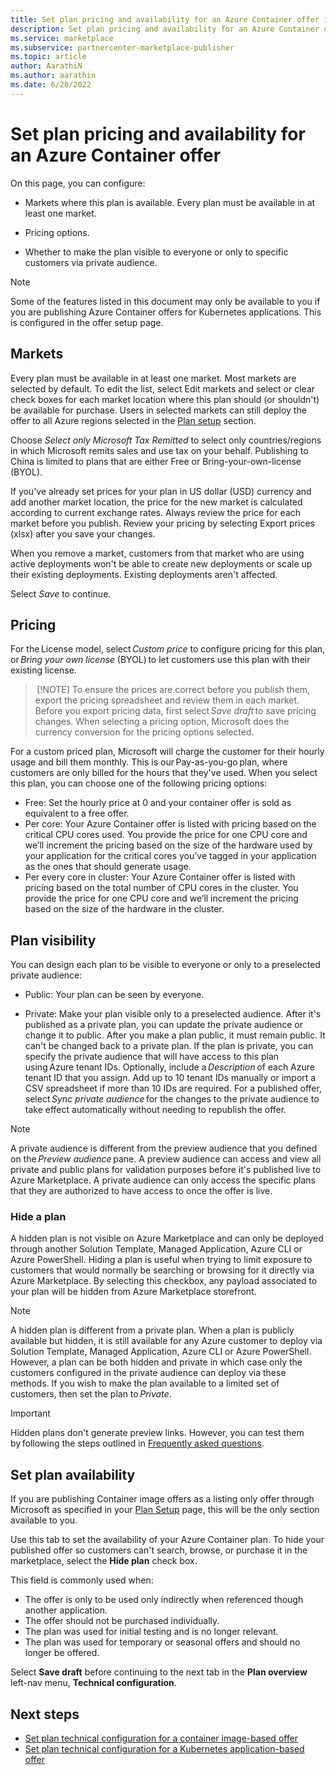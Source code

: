 ```yaml
---
title: Set plan pricing and availability for an Azure Container offer in Microsoft AppSource.
description: Set plan pricing and availability for an Azure Container offer in Microsoft AppSource.
ms.service: marketplace 
ms.subservice: partnercenter-marketplace-publisher
ms.topic: article
author: AarathiN
ms.author: aarathin
ms.date: 6/20/2022
---
```


# Set plan pricing and availability for an Azure Container offer

On this page, you can configure:

- Markets where this plan is available. Every plan must be available in at least one market.

- Pricing options.

- Whether to make the plan visible to everyone or only to specific customers via private audience.

> [!NOTE]
> Some of the features listed in this document may only be available to you if you are publishing Azure Container offers for Kubernetes applications. This is configured in the offer setup page.

## Markets

Every plan must be available in at least one market. Most markets are selected by default. To edit the list, select Edit markets and select or clear check boxes for each market location where this plan should (or shouldn't) be available for purchase. Users in selected markets can still deploy the offer to all Azure regions selected in the [Plan setup](azure-container-plan-setup.md#azure-regions) section.

Choose *Select only Microsoft Tax Remitted* to select only countries/regions in which Microsoft remits sales and use tax on your behalf. Publishing to China is limited to plans that are either Free or Bring-your-own-license (BYOL).

If you've already set prices for your plan in US dollar (USD) currency and add another market location, the price for the new market is calculated according to current exchange rates. Always review the price for each market before you publish. Review your pricing by selecting Export prices (xlsx) after you save your changes.

When you remove a market, customers from that market who are using active deployments won't be able to create new deployments or scale up their existing deployments. Existing deployments aren't affected.

Select *Save* to continue.

## Pricing

For the License model, select *Custom price* to configure pricing for this plan, or *Bring your own license* (BYOL) to let customers use this plan with their existing license.

> [!NOTE]
> To ensure the prices are correct before you publish them, export the pricing spreadsheet and review them in each market. Before you export pricing data, first select *Save draft* to save pricing changes.
> When selecting a pricing option, Microsoft does the currency conversion for the pricing options selected.

For a custom priced plan, Microsoft will charge the customer for their hourly usage and bill them monthly. This is our Pay-as-you-go plan, where customers are only billed for the hours that they've used. When you select this plan, you can choose one of the following pricing options:

- Free: Set the hourly price at 0 and your container offer is sold as equivalent to a free offer.
- Per core: Your Azure Container offer is listed with pricing based on the critical CPU cores used. You provide the price for one CPU core and we’ll increment the pricing based on the size of the hardware used by your application for the critical cores you’ve tagged in your application as the ones that should generate usage.
- Per every core in cluster: Your Azure Container offer is listed with pricing based on the total number of CPU cores in the cluster. You provide the price for one CPU core and we’ll increment the pricing based on the size of the hardware in the cluster.

## Plan visibility

You can design each plan to be visible to everyone or only to a preselected private audience:

- Public: Your plan can be seen by everyone.

- Private: Make your plan visible only to a preselected audience. After it's published as a private plan, you can update the private audience or change it to public. After you make a plan public, it must remain public. It can't be changed back to a private plan. If the plan is private, you can specify the private audience that will have access to this plan using Azure tenant IDs. Optionally, include a *Description* of each Azure tenant ID that you assign. Add up to 10 tenant IDs manually or import a CSV spreadsheet if more than 10 IDs are required. For a published offer, select *Sync private audience* for the changes to the private audience to take effect automatically without needing to republish the offer.

> [!NOTE]
> A private audience is different from the preview audience that you defined on the *Preview audience* pane. A preview audience can access and view all private and public plans for validation purposes before it's published live to Azure Marketplace. A private audience can only access the specific plans that they are authorized to have access to once the offer is live.

### Hide a plan

A hidden plan is not visible on Azure Marketplace and can only be deployed through another Solution Template, Managed Application, Azure CLI or Azure PowerShell. Hiding a plan is useful when trying to limit exposure to customers that would normally be searching or browsing for it directly via Azure Marketplace. By selecting this checkbox, any payload associated to your plan will be hidden from Azure Marketplace storefront.

> [!NOTE]
> A hidden plan is different from a private plan. When a plan is publicly available but hidden, it is still available for any Azure customer to deploy via Solution Template, Managed Application, Azure CLI or Azure PowerShell. However, a plan can be both hidden and private in which case only the customers configured in the private audience can deploy via these methods. If you wish to make the plan available to a limited set of customers, then set the plan to *Private*.

> [!IMPORTANT]
> Hidden plans don't generate preview links. However, you can test them by following the steps outlined in [Frequently asked questions](/azure/marketplace/azure-vm-faq#how-do-i-test-a-hidden-preview-image-).

## Set plan availability

If you are publishing Container image offers as a listing only offer through Microsoft as specified in your [Plan Setup](azure-container-plan-setup.md) page, this will be the only section available to you.

Use this tab to set the availability of your Azure Container plan. To hide your published offer so customers can't search, browse, or purchase it in the marketplace, select the **Hide plan** check box.

This field is commonly used when:

- The offer is only to be used only indirectly when referenced though another application.
- The offer should not be purchased individually.
- The plan was used for initial testing and is no longer relevant.
- The plan was used for temporary or seasonal offers and should no longer be offered.

Select **Save draft** before continuing to the next tab in the **Plan overview** left-nav menu, **Technical configuration**.

## Next steps

- [Set plan technical configuration for a container image-based offer](azure-container-plan-technical-configuration.md)
- [Set plan technical configuration for a Kubernetes application-based offer](azure-container-plan-technical-configuration-kubernetes.md)